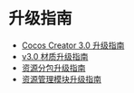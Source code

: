 # 升级指南

- [Cocos Creator 3.0 升级指南](upgrade-guide-v3.0.md)
- [v3.0 材质升级指南](../material-system/effect-2.x-to-3.0.md)
- [资源分包升级指南](../asset/subpackage-upgrade-guide.md)
- [资源管理模块升级指南](../asset/asset-manager-upgrade-guide.md)